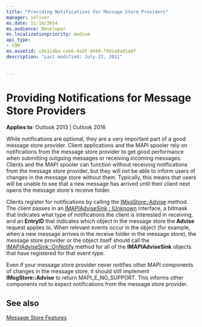 ```yaml
---
title: "Providing Notifications for Message Store Providers"
manager: soliver
ms.date: 11/16/2014
ms.audience: Developer
ms.localizationpriority: medium
api_type:
- COM
ms.assetid: c0e1cdba-ceb6-4a3f-8449-79d1a0ad1adf
description: "Last modified: July 23, 2011"
 
 
---
```


# Providing Notifications for Message Store Providers

  
  
**Applies to**: Outlook 2013 | Outlook 2016 
  
While notifications are optional, they are a very important part of a good message store provider. Client applications and the MAPI spooler rely on notifications from the message store provider to get good performance when submitting outgoing messages or receiving incoming messages. Clients and the MAPI spooler can function without receiving notifications from the message store provider, but they will not be able to inform users of changes in the message store without them. Typically, this means that users will be unable to see that a new message has arrived until their client next opens the message store's receive folder.
  
Clients register for notifications by calling the [IMsgStore::Advise](imsgstore-advise.md) method. The client passes in an [IMAPIAdviseSink : IUnknown](imapiadvisesinkiunknown.md) interface, a bitmask that indicates what type of notifications the client is interested in receiving, and an **EntryID** that indicates which object in the message store the **Advise** request applies to. When relevant events occur in the object (for example, when a new message arrives in the receive folder in the message store), the message store provider or the object itself should call the [IMAPIAdviseSink::OnNotify](imapiadvisesink-onnotify.md) method for all of the **IMAPIAdviseSink** objects that have registered for that event type. 
  
Even if your message store provider never notifies other MAPI components of changes in the message store, it should still implement **IMsgStore::Advise** to return MAPI_E_NO_SUPPORT. This informs other components not to expect notifications from the message store provider. 
  
## See also



[Message Store Features](message-store-features.md)

